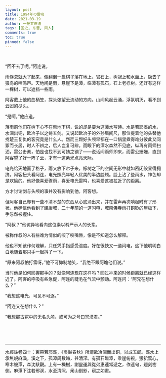 ```yaml
---
layout: post
title: 1994年の雷鳴
date: 2021-03-19
author: 一把甘蔗渣
tags: [国史, 东晋, 同人]
comments: true
toc: true
pinned: false
---
```


<br/>

“回不去了呢。”阿连说。

雨倏忽就大了起来，像翻倒一盘棋子落在地上，岩石上，树冠上和水面上，隐去了猿鸟的啼鸣声。天地间是雨，悬崖下是潭，临潭有孤石，石上老栎树。还好有这样一棵树，可以遮挡一些雨。

阿客戴上他的曲柄笠，探头张望云流动的方向。山间风起云涌，浮氛明灭，看不到云团的尽头。

“是啊。”他应道。

落雨前他们在树下心不在焉地下棋，说的却是要为这潭水写诗。水是若耶溪的水，水涸出铜，欧冶子以之铸五剑。又说起欧冶子的外孙眉间尺，那位提着他的头替他找楚王复仇的客究竟是什么人。然而三颗好头颅早都在一口锅里煮得难分彼此又同冢而长居，时人不辨之，后人岂复可辨。而眼下的潭水森然不见底，纵再有雨师扫洒，雷公击橐，怕是也找不到可铸之铜了——说话间雨师即来，而雷公姗姗，直到阿客望了好一阵子云，才有一道紫光点亮天际。

电光给天地画了格子，雨又放下帘子来，栎树之下的空间无形中就如密闭般显得拥挤。阿客扭头看阿连，电光照亮年轻人优美的半边脸颊。脸上沾了些雨水，神色却是欢愉的。他好像喜爱骤雨，喜爱电光雷鸣，也喜爱这被拉近了的距离。

方才讨论剑与头颅的事并没有影响到他，阿客想。

但阿客自己却有一些不清不楚的东西从心底涌出来，并在雷声再次响起时有了形状。他确信他看到了建康城，二十年前的一道闪电，城南佛寺雨打铜铃的屋檐下，手忽然被握住。

“阿叔？”他诧异地看向这位素以矜严示人的长辈。

被称作叔的人有些难为情似的咬了咬嘴唇，像是不知道怎么解释。

他也不知该作何理解，只任凭手指感受温度。好在很快又一道闪电，这下他明明白白地随着那只手一起抖了一下。

“原来阿叔怕打雷呀。”他不可抑制地笑，“我绝不跟阿瞻他们说。”

当时他是如何回握那手的？就像阿连现在这样吗？回过神来的时候距离就已经这样近了。阿客的呼吸有些急促，阿连的睫毛在气流中颤动。阿连问：“阿兄在想什么？”

“我想这电光，可见不可逐。”

“阿连又在想什么？”

“我想那古冢中的无名头颅，或可为之号曰冥漠君。”

<br/>

<br/>

<br/>

***
水經註卷四十：東帶若邪溪，《吳越春秋》所謂歐冶涸而出銅，以成五劒。溪水上承焦峴麻溪，溪之下，孤潭周數畮，甚清深。有孤石臨潭，乘崖俯視，猨狖驚心，寒木被潭，森沈駭觀。上有一櫟樹，謝靈運與從弟惠連常遊之，作連句，題刻樹側。麻潭下注若邪溪，水至清照，衆山倒影，窺之如畫。

